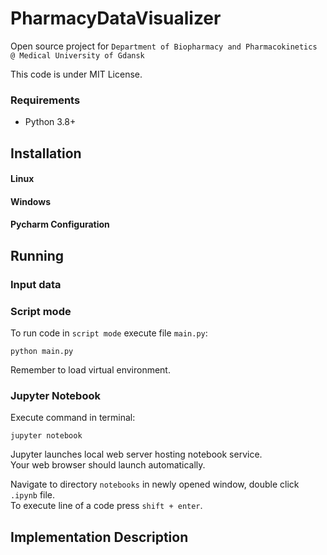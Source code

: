 # PharmacyDataVisualizer

Open source project for `Department of Biopharmacy and Pharmacokinetics
@ Medical University of Gdansk`

This code is under MIT License.

### Requirements

* Python 3.8+

## Installation

#### Linux

#### Windows

#### Pycharm Configuration

## Running

### Input data

### Script mode

To run code in `script mode` execute file `main.py`:
```shell
python main.py
```

Remember to load virtual environment.

### Jupyter Notebook

Execute command in terminal:
```shell
jupyter notebook
```
Jupyter launches local web server hosting notebook service.  
Your web browser should launch automatically.

Navigate to directory `notebooks` in newly opened window, double click `.ipynb` file.  
To execute line of a code press `shift + enter`.

## Implementation Description

